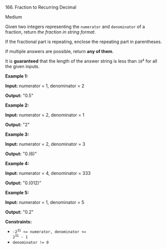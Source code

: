 166\. Fraction to Recurring Decimal

Medium

Given two integers representing the `numerator` and `denominator` of a fraction, return _the fraction in string format_.

If the fractional part is repeating, enclose the repeating part in parentheses.

If multiple answers are possible, return **any of them**.

It is **guaranteed** that the length of the answer string is less than <code>10<sup>4</sup></code> for all the given inputs.

**Example 1:**

**Input:** numerator = 1, denominator = 2

**Output:** "0.5" 

**Example 2:**

**Input:** numerator = 2, denominator = 1

**Output:** "2" 

**Example 3:**

**Input:** numerator = 2, denominator = 3

**Output:** "0.(6)" 

**Example 4:**

**Input:** numerator = 4, denominator = 333

**Output:** "0.(012)" 

**Example 5:**

**Input:** numerator = 1, denominator = 5

**Output:** "0.2" 

**Constraints:**

*   <code>-2<sup>31</sup> <= numerator, denominator <= 2<sup>31</sup> - 1</code>
*   `denominator != 0`
